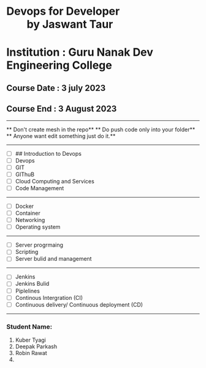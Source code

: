# Devops for Developer                                        by Jaswant Taur 
# Institution : Guru Nanak Dev Engineering College

## Course Date : 3 july 2023

## Course End : 3 August 2023
***
** Don't create mesh in the repo**
** Do push code only into your folder**
** Anyone want edit something just do it.**




* * *

- [ ] \## Introduction to Devops
- [ ] Devops
- [ ] GIT
- [ ] GIThuB
- [ ] Cloud Computing and Services
- [ ] Code Management
* * *
- [ ] Docker
- [ ] Container
- [ ] Networking
- [ ] Operating system
* * *    
- [ ] Server progrmaing
- [ ] Scripting
- [ ] Server bulid and management    
* * *
- [ ] Jenkins
- [ ] Jenkins Bulid
- [ ] Piplelines
- [ ] Continous Intergration (CI)
- [ ] Continuous delivery/ Continuous deployment (CD)
* * *

### Student Name:                                                                               
1. Kuber Tyagi
2. Deepak Parkash
3. Robin Rawat
4. 
